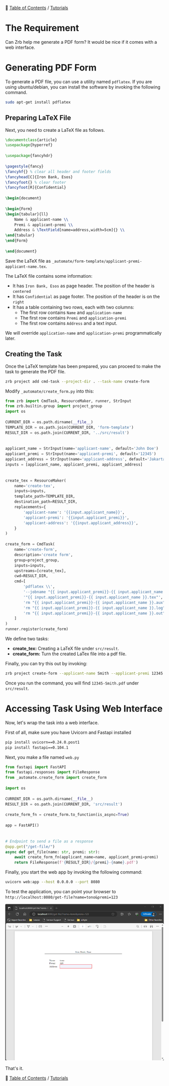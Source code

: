 🔖 [Table of Contents](../README.md) / [Tutorials](README.md)

# The Requirement

Can Zrb help me generate a PDF form? It would be nice if it comes with a web interface.

# Generating PDF Form

To generate a PDF file, you can use a utility named `pdflatex`. If you are using ubuntu/debian, you can install the software by invoking the following command.

```bash
sudo apt-get install pdflatex
```

## Preparing LaTeX File

Next, you need to create a LaTeX file as follows.

```tex
\documentclass{article}
\usepackage{hyperref}

\usepackage{fancyhdr}

\pagestyle{fancy}
\fancyhf{} % clear all header and footer fields
\fancyhead[C]{Iron Bank, Esos}
\fancyfoot{} % clear footer
\fancyfoot[R]{Confidential}

\begin{document}

\begin{Form}
\begin{tabular}{ll}
    Name & applicant-name \\
    Premi & applicant-premi \\
    Address & \TextField[name=address,width=5cm]{} \\
\end{tabular}
\end{Form}

\end{document}
```

Save the LaTeX file as `_automate/form-template/applicant-premi-applicant-name.tex`.

The LaTeX file contains some information:

- It has `Iron Bank, Esos` as page header. The position of the header is `centered`
- It has `Confidential` as page footer. The position of the header is on the `right`
- It has a table containing two rows, each with two columns:
    - The first row contains `Name` and `application-name`
    - The first row contains `Premi` and `application-premi`
    - The first row contains `Address` and a text input.

We will override `application-name` and `application-premi` programmatically later.

## Creating the Task

Once the LaTeX template has been prepared, you can proceed to make the task to generate the PDF file.

```bash
zrb project add cmd-task --project-dir . --task-name create-form
```

Modify `_automate/create_form.py` into this:


```python
from zrb import CmdTask, ResourceMaker, runner, StrInput
from zrb.builtin.group import project_group
import os

CURRENT_DIR = os.path.dirname(__file__)
TEMPLATE_DIR = os.path.join(CURRENT_DIR, 'form-template')
RESULT_DIR = os.path.join(CURRENT_DIR, '../src/result')


applicant_name = StrInput(name='applicant-name', default='John Doe')
applicant_premi = StrInput(name='applicant-premi', default='12345')
applicant_address = StrInput(name='applicant-address', default='Jakarta')
inputs = [applicant_name, applicant_premi, applicant_address]


create_tex = ResourceMaker(
    name='create-tex',
    inputs=inputs,
    template_path=TEMPLATE_DIR,
    destination_path=RESULT_DIR,
    replacements={
        'applicant-name': '{{input.applicant_name}}',
        'applicant-premi': '{{input.applicant_premi}}',
        'applicant-address': '{{input.applicant_address}}',
    }
)

create_form = CmdTask(
    name='create-form',
    description='create form',
    group=project_group,
    inputs=inputs,
    upstreams=[create_tex],
    cwd=RESULT_DIR,
    cmd=[
        'pdflatex \\',
        '--jobname "{{ input.applicant_premi}}-{{ input.applicant_name }}" \\',
        '"{{ input.applicant_premi}}-{{ input.applicant_name }}.tex"',
        'rm "{{ input.applicant_premi}}-{{ input.applicant_name }}.aux"',
        'rm "{{ input.applicant_premi}}-{{ input.applicant_name }}.log"',
        'rm "{{ input.applicant_premi}}-{{ input.applicant_name }}.out"',
    ]
)
runner.register(create_form)
```

We define two tasks:

- __create_tex:__ Creating a LaTeX file under `src/result`.
- __create_form:__ Turn the created LaTex file into a pdf file.

Finally, you can try this out by invoking:

```bash
zrb project create-form --applicant-name Smith --applicant-premi 12345
```

Once you run the command, you will find `12345-Smith.pdf` under `src/result`.

# Accessing Task Using Web Interface

Now, let's wrap the task into a web interface.

First of all, make sure you have Uvicorn and Fastapi installed

```bash
pip install uvicorn==0.24.0.post1
pip install fastapi==0.104.1
```

Next, you make a file named `web.py`

```python
from fastapi import FastAPI
from fastapi.responses import FileResponse
from _automate.create_form import create_form

import os

CURRENT_DIR = os.path.dirname(__file__)
RESULT_DIR = os.path.join(CURRENT_DIR, 'src/result')

create_form_fn = create_form.to_function(is_async=True)

app = FastAPI()


# Endpoint to send a file as a response
@app.get("/get-file/")
async def get_file(name: str, premi: str):
    await create_form_fn(applicant_name=name, applicant_premi=premi)
    return FileResponse(f'{RESULT_DIR}/{premi}-{name}.pdf')

```

Finally, you start the web app by invoking the following command:

```bash
uvicorn web:app --host 0.0.0.0 --port 8080
```

To test the application, you can point your browser to `http://localhost:8080/get-file?name=tono&premi=123`

![](_images/pdf-form.png)

That's it.

🔖 [Table of Contents](../README.md) / [Tutorials](README.md)
